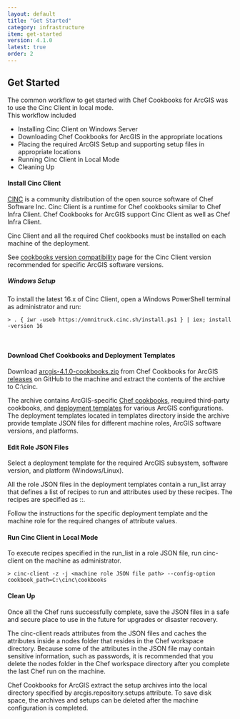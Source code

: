 ```yaml
---
layout: default
title: "Get Started"
category: infrastructure
item: get-started
version: 4.1.0
latest: true
order: 2
---
```


## Get Started

The common workflow to get started with Chef Cookbooks for ArcGIS was to use the Cinc Client in local mode.  
This workflow included
- Installing Cinc Client on Windows Server
- Downloading Chef Cookbooks for ArcGIS in the appropriate locations
- Placing the required ArcGIS Setup and supporting setup files in appropriate locations
- Running Cinc Client in Local Mode
- Cleaning Up


#### Install Cinc Client

[CINC](https://cinc.sh/) is a community distribution of the open source software of Chef Software Inc. 
Cinc Client is a runtime for Chef cookbooks similar to Chef Infra Client. 
Chef Cookbooks for ArcGIS support Cinc Client as well as Chef Infra Client.

Cinc Client and all the required Chef cookbooks must be installed on each machine of the deployment.

See [cookbooks version compatibility](https://esri.github.io/arcgis-cookbook/versions.html) 
page for the Cinc Client version recommended for specific ArcGIS software versions.

##### Windows Setup
 
To install the latest 16.x of Cinc Client, open a Windows PowerShell terminal as administrator and run:

```
> . { iwr -useb https://omnitruck.cinc.sh/install.ps1 } | iex; install -version 16
```
<br/>


#### Download Chef Cookbooks and Deployment Templates

Download [arcgis-4.1.0-cookbooks.zip](https://github.com/Esri/arcgis-cookbook/releases/tag/v4.1.0) 
from Chef Cookbooks for ArcGIS [releases](https://github.com/Esri/arcgis-cookbook/releases) on GitHub 
to the machine and extract the contents of the archive to C:\cinc.

The archive contains ArcGIS-specific [Chef cookbooks](https://esri.github.io/arcgis-cookbook/cookbooks.html), 
required third-party cookbooks, 
and [deployment templates](https://esri.github.io/arcgis-cookbook/templates.html) for various ArcGIS configurations. 
The deployment templates located in templates directory inside the archive provide template JSON files 
for different machine roles, ArcGIS software versions, and platforms.

#### Edit Role JSON Files

Select a deployment template for the required ArcGIS subsystem, software version, and platform (Windows/Linux).

All the role JSON files in the deployment templates contain a run_list array 
that defines a list of recipes to run and attributes used by these recipes. 
The recipes are specified as <cookbook name>::<recipe name>.

Follow the instructions for the specific deployment template and the machine role for the required changes 
of attribute values.

#### Run Cinc Client in Local Mode

To execute recipes specified in the run_list in a role JSON file, 
run cinc-client on the machine as administrator.


```
> cinc-client -z -j <machine role JSON file path> --config-option cookbook_path=C:\cinc\cookbooks
```

#### Clean Up

Once all the Chef runs successfully complete, 
save the JSON files in a safe and secure place to use in the future for upgrades or disaster recovery.

The cinc-client reads attributes from the JSON files and caches the attributes inside a nodes folder 
that resides in the Chef workspace directory. Because some of the attributes in the JSON file may contain sensitive 
information, such as passwords, 
it is recommended that you delete the nodes folder in the Chef workspace directory after you complete the last Chef run on the machine.

Chef Cookbooks for ArcGIS extract the setup archives into the local directory specified by arcgis.repository.setups attribute. 
To save disk space, the archives and setups can be deleted after the machine configuration is completed.